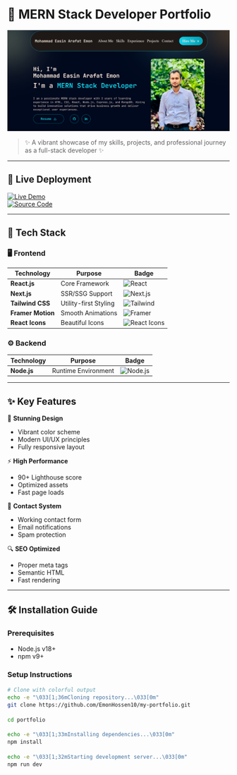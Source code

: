 # 🚀 MERN Stack Developer Portfolio

![Portfolio Screenshot](./public/images/frontImage.PNG)

> ✨ A vibrant showcase of my skills, projects, and professional journey as a full-stack developer ✨

---

## 🚀 Live Deployment  
<div align="left">

[![Live Demo](https://img.shields.io/badge/-🚀%20Live%20Demo%20on%20Vercel-000000?style=for-the-badge&logo=vercel&logoColor=white&labelColor=purple)](https://my-portfolio-rouge-eight-67.vercel.app/)  
[![Source Code](https://img.shields.io/badge/-💻%20View%20Source%20Code-181717?style=for-the-badge&logo=github&logoColor=white&labelColor=blue)](https://github.com/EmonHossen10/my-portfolio)

</div>

---

## 🎨 Tech Stack

### 🖥️ Frontend
| Technology | Purpose | Badge |
|------------|---------|-------|
| **React.js** | Core Framework | ![React](https://img.shields.io/badge/-React-61DAFB?style=flat-square&logo=react&logoColor=white&labelColor=black) |
| **Next.js** | SSR/SSG Support | ![Next.js](https://img.shields.io/badge/-Next.js-000000?style=flat-square&logo=nextdotjs&logoColor=white&labelColor=gray) |
| **Tailwind CSS** | Utility-first Styling | ![Tailwind](https://img.shields.io/badge/-Tailwind%20CSS-38B2AC?style=flat-square&logo=tailwind-css&logoColor=white&labelColor=teal) |
| **Framer Motion** | Smooth Animations | ![Framer](https://img.shields.io/badge/-Framer%20Motion-0055FF?style=flat-square&logo=framer&logoColor=white&labelColor=blue) |
| **React Icons** | Beautiful Icons | ![React Icons](https://img.shields.io/badge/-React%20Icons-61DAFB?style=flat-square&logo=react&logoColor=white&labelColor=darkblue) |

### ⚙️ Backend
| Technology | Purpose | Badge |
|------------|---------|-------|
| **Node.js** | Runtime Environment | ![Node.js](https://img.shields.io/badge/-Node.js-339933?style=flat-square&logo=nodedotjs&logoColor=white&labelColor=darkgreen) |

---

## ✨ Key Features

<div align="left">

🎨 **Stunning Design**  
- Vibrant color scheme  
- Modern UI/UX principles  
- Fully responsive layout  

⚡ **High Performance**  
- 90+ Lighthouse score  
- Optimized assets  
- Fast page loads  

📩 **Contact System**  
- Working contact form  
- Email notifications  
- Spam protection  

🔍 **SEO Optimized**  
- Proper meta tags  
- Semantic HTML  
- Fast rendering  

</div>

---

## 🛠️ Installation Guide

### Prerequisites
- Node.js v18+
- npm v9+

### Setup Instructions
```bash
# Clone with colorful output
echo -e "\033[1;36mCloning repository...\033[0m"
git clone https://github.com/EmonHossen10/my-portfolio.git

cd portfolio

echo -e "\033[1;33mInstalling dependencies...\033[0m"
npm install

echo -e "\033[1;32mStarting development server...\033[0m"
npm run dev